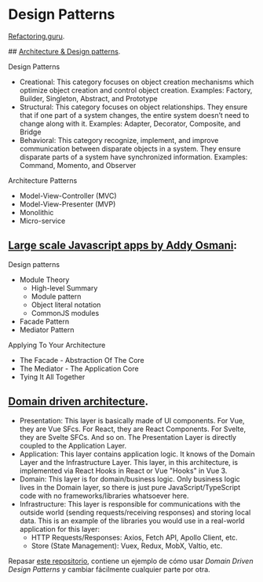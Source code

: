 # Design Patterns

[Refactoring.guru](https://refactoring.guru/).

## [Architecture & Design patterns](https://medium.com/@hjkmines/javascript-design-and-architectural-patterns-cfa900c6fe41).

Design Patterns
* Creational: This category focuses on object creation mechanisms which optimize object creation and control object creation. Examples: Factory, Builder, Singleton, Abstract, and Prototype
* Structural: This category focuses on object relationships. They ensure that if one part of a system changes, the entire system doesn’t need to change along with it. Examples: Adapter, Decorator, Composite, and Bridge
* Behavioral: This category recognize, implement, and improve communication between disparate objects in a system. They ensure disparate parts of a system have synchronized information. Examples: Command, Momento, and Observer

Architecture Patterns
* Model-View-Controller (MVC)
* Model-View-Presenter (MVP)
* Monolithic
* Micro-service

## [Large scale Javascript apps by Addy Osmani](https://addyosmani.com/largescalejavascript/):

Design patterns
* Module Theory
  * High-level Summary
  * Module pattern
  * Object literal notation
  * CommonJS modules
* Facade Pattern
* Mediator Pattern

Applying To Your Architecture
* The Facade - Abstraction Of The Core
* The Mediator - The Application Core
* Tying It All Together

## [Domain driven architecture](https://dev.to/itshugo/a-different-approach-to-frontend-architecture-38d4).

* Presentation: This layer is basically made of UI components. For Vue, they are Vue SFcs. For React, they are React Components. For Svelte, they are Svelte SFCs. And so on. The Presentation Layer is directly coupled to the Application Layer.
* Application: This layer contains application logic. It knows of the Domain Layer and the Infrastructure Layer. This layer, in this architecture, is implemented via React Hooks in React or Vue "Hooks" in Vue 3.
* Domain: This layer is for domain/business logic. Only business logic lives in the Domain layer, so there is just pure JavaScript/TypeScript code with no frameworks/libraries whatsoever here.
* Infrastructure: This layer is responsible for communications with the outside world (sending requests/receiving responses) and storing local data. This is an example of the libraries you would use in a real-world application for this layer:
  * HTTP Requests/Responses: Axios, Fetch API, Apollo Client, etc.
  * Store (State Management): Vuex, Redux, MobX, Valtio, etc.

Repasar [este repositorio](https://github.com/huy-ta/flexible-counter-app), contiene un ejemplo de cómo usar _Domain Driven Design Patterns_ y cambiar fácilmente cualquier parte por otra.